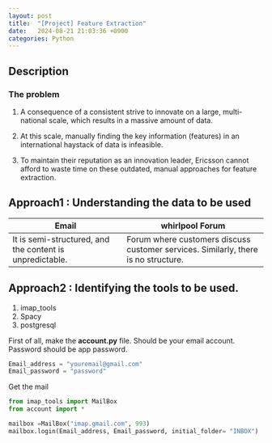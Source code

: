 ```yaml
---
layout: post
title:  "[Project] Feature Extraction"
date:   2024-08-21 21:03:36 +0900
categories: Python
---
```


## Description  
### The problem   
1. A consequence of a consistent strive to innovate on a large, multi-national scale, which results in a massive amount of data.​  

2. At this scale, manually finding the key information (features) in an international haystack of data is infeasible. ​ 

3. To maintain their reputation as an innovation leader, Ericsson cannot afford to waste time on these outdated, manual approaches for feature extraction.  

## Approach1 : Understanding the data to be used  

| Email                                                    | whirlpool Forum                                                                    |
|----------------------------------------------------------|------------------------------------------------------------------------------------|
| It is semi-structured, and the content is unpredictable. | Forum where customers discuss customer services. Similarly, there is no structure. |  


## Approach2 : Identifying the tools to be used.  
1. imap_tools
2. Spacy
3. postgresql  

First of all, make the **account.py** file. Should be your email account.  
Password should be app password.

```python
Email_address = "youremail@gmail.com"
Email_password = "password"
```
Get the mail

```python
from imap_tools import MailBox
from account import *

mailbox =MailBox("imap.gmail.com", 993)
mailbox.login(Email_address, Email_password, initial_folder= "INBOX")
```